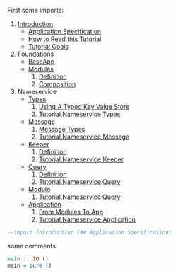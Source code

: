 First some imports:

1. [Introduction](Introduction.md)
    - [Application Specification](Introduction.md#application-specification)
    - [How to Read this Tutorial](Introduction.md#how-to-read-this-tutorial)
    - [Tutorial Goals](Introduction.md#tutorial-goals)
2. Foundations
    - [BaseApp](BaseApp.md)
    - [Modules](Modules.md)
        1. [Definition](Modules.md#definition)
        2. [Composition](Modules.md#composition)
3. Nameservice
    - [Types](Tutorial/Nameservice/Types.md)
        1. [Using A Typed Key Value Store](Tutorial/Nameservice/Types.md#using-a-typed-key-value-store)
        2. [Tutorial.Nameservice.Types](Tutorial/Nameservice/Types.md#tutorialnameservicetypes)
    - [Message](Tutorial/Nameservice/Message.md)
        1. [Message Types](Tutorial/Nameservice/Message.md#message-types)
        2. [Tutorial.Nameservice.Message](Tutorial/Nameservice/Message.md#tutorialnameservicemessage)
    - [Keeper](Tutorial/Nameservice/Keeper.md)
        1. [Definition](Tutorial/Nameservice/Message.md#definition)
        2. [Tutorial.Nameservice.Keeper](Tutorial/Nameservice/Message.md#tutorialnameservicekeeper)
    - [Query](Tutorial/Nameservice/Query.md)
        1. [Definition](Tutorial/Nameservice/Message.md#definition)
        2. [Tutorial.Nameservice.Query](Tutorial/Nameservice/Message.md#tutorialnameservicequery)
    - [Module](Tutorial/Nameservice/Module.md)
        1. [Tutorial.Nameservice.Query](Tutorial/Nameservice/Message.md#tutorialnameservicemodule)
    - [Application](Tutorial/Nameservice/Application.md)
        1. [From Modules To App](Tutorial/Nameservice/Application.md#from-modules-to-app)
        2. [Tutorial.Nameservice.Application](Tutorial/Nameservice/Application.md#tutorialnameserviceapplication)


~~~ haskell
--import Introduction (## Application Specification)
~~~

some comments

~~~ haskell
main :: IO ()
main = pure ()
~~~
